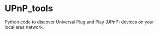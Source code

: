# UPnP_tools


Python code to discover Universal Plug and Play (UPnP) devices on your local area network.
